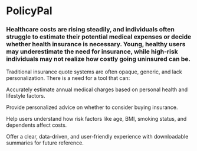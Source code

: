# PolicyPal

### Healthcare costs are rising steadily, and individuals often struggle to estimate their potential medical expenses or decide whether health insurance is necessary. Young, healthy users may underestimate the need for insurance, while high-risk individuals may not realize how costly going uninsured can be.

Traditional insurance quote systems are often opaque, generic, and lack personalization. There is a need for a tool that can:

Accurately estimate annual medical charges based on personal health and lifestyle factors.

Provide personalized advice on whether to consider buying insurance.

Help users understand how risk factors like age, BMI, smoking status, and dependents affect costs.

Offer a clear, data-driven, and user-friendly experience with downloadable summaries for future reference.


